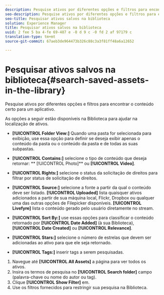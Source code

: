 ```yaml
---
description: Pesquise ativos por diferentes opções e filtros para encontrar o conteúdo certo para um aplicativo.
seo-description: Pesquise ativos por diferentes opções e filtros para encontrar o conteúdo certo para um aplicativo.
seo-title: Pesquisar ativos salvos na biblioteca
solution: Experience Manager
title: Pesquisar ativos salvos na biblioteca
uuid: 2 fee 5 ba 4-fe 69-487 e -8 d 9 c -0 fd 2 af 97179 c
translation-type: tm+mt
source-git-commit: 67aeb3de964473b326c88c3a3f81ff48a6a12652

---
```



# Pesquisar ativos salvos na biblioteca{#search-saved-assets-in-the-library}

Pesquise ativos por diferentes opções e filtros para encontrar o conteúdo certo para um aplicativo.

As opções a seguir estão disponíveis na Biblioteca para ajudar na localização de ativos.

* **[!UICONTROL Folder View:]** Quando uma pasta for selecionada para exibição, use essa opção para definir se deseja exibir apenas o conteúdo da pasta ou o conteúdo da pasta e de todas as suas subpastas.
* **[!UICONTROL Contains:]** selecione o tipo de conteúdo que deseja retornar: ** [!UICONTROL Photo]** ou **[!UICONTROL Video]**.

* **[!UICONTROL Rights:]** selecione o status da solicitação de direitos para filtrar por status de solicitação de direitos.
* **[!UICONTROL Source:]** selecione a fonte a partir da qual o conteúdo deve ser listado. **[!UICONTROL Uploaded]** lista quaisquer ativos adicionados a partir de sua máquina local, Flickr, Dropbox ou qualquer uma das outras opções de Filepicker disponíveis. **[!UICONTROL Livefyre]** lista o conteúdo gerado pelo usuário diretamente no stream.

* **[!UICONTROL Sort By:]** use essas opções para classificar o conteúdo retornado por **[!UICONTROL Date Added]** (à sua Biblioteca), **[!UICONTROL Date Created]** ou **[!UICONTROL Relevance]**.

* **[!UICONTROL Stars:]** selecione o número de estrelas que devem ser adicionadas ao ativo para que ele seja retornado.
* **[!UICONTROL Tags:]** inserir tags a serem pesquisadas.

1. Navegue até **[!UICONTROL All Assets]** a página para ver todos os ativos.
1. Insira os termos de pesquisa no **[!UICONTROL Search folder]** campo (palavra-chave ou nome do autor ou tag).
1. Clique **[!UICONTROL Show Filter]** em.
1. Use os filtros fornecidos para restringir sua pesquisa na Biblioteca.
